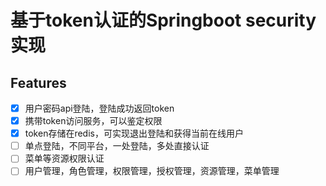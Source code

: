 基于token认证的Springboot security实现
====================================


## Features

- [x] 用户密码api登陆，登陆成功返回token
- [x] 携带token访问服务，可以鉴定权限
- [x] token存储在redis，可实现退出登陆和获得当前在线用户
- [ ] 单点登陆，不同平台，一处登陆，多处直接认证
- [ ] 菜单等资源权限认证
- [ ] 用户管理，角色管理，权限管理，授权管理，资源管理，菜单管理  
